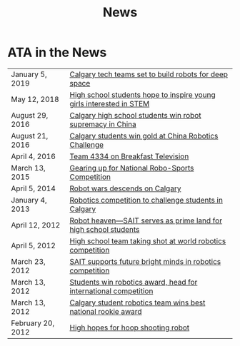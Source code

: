 ﻿---
layout: media
title: News
files: |
 <link href="/resources/css/snav.css" rel="stylesheet">
---
<div class="container">
	<div class="row">
		<div class="col-md-12">
			<h1>ATA in the News</h1>
			<table class="table table-condensed">
				<tr>
					<td>January 5, 2019</td>
					<td>
						<a href="https://calgary.ctvnews.ca/calgary-tech-teams-set-to-build-robots-for-deep-space-1.4242033">
							Calgary tech teams set to build robots for deep space</a>
					</td>
				</tr>
				<tr>
					<td>May 12, 2018</td>
					<td>
						<a href="https://www.thestar.com/calgary/2018/05/12/high-school-students-hope-to-inspire-young-girls-interested-in-stem.html">
							High school students hope to inspire young girls interested in STEM</a>
					</td>
				</tr>
				<tr>
					<td>August 29, 2016</td>
					<td>
						<a href="http://calgary.ctvnews.ca/calgary-high-school-students-win-robot-supremacy-in-china-1.3049350">
							Calgary high school students win robot supremacy in China</a>
					</td>
				</tr>
				<tr>
					<td>August 21, 2016</td>
					<td>
						<a href="http://calgaryherald.com/news/local-news/calgary-students-win-gold-at-china-robotics-challenge">
							Calgary students win gold at China Robotics Challenge</a>
					</td>
				</tr>
				<tr>
					<td>April 4, 2016</td>
					<td>
						<a href="http://www.btcalgary.ca/videos/4830648307001/">
							Team 4334 on Breakfast Television</a>
					</td>
				</tr>
				<tr>
					<td>March 13, 2015</td>
					<td>
						<a href="http://www.sait.ca/about-sait/news/sait-stories-the-stories-behind-sait-polytechnic/sait-stories/2015-3-13-the-people-first-robotics.php">
							Gearing up for National Robo-Sports Competition</a>
					</td>
				</tr>
				<tr>
					<td>April 5, 2014</td>
					<td>
						<a href="http://globalnews.ca/video/1253124/robot-wars-descends-on-calgary">
							Robot wars descends on Calgary</a>
					</td>
				</tr>
				<tr>
					<td>January 4, 2013</td>
					<td>
						<a href="http://metronews.ca/news/calgary/496528/robotics-compeition-to-challenge-students-in-calgary/">
							Robotics competition to challenge students in Calgary</a>
					</td>
				</tr>
				<tr>
					<td>April 12, 2012</td>
					<td>
						<a href="http://www.theweal.com/2012/04/12/robot-heaven-sait-serves-as-prime-land-for-high-school-students/">
							Robot heaven—SAIT serves as prime land for high school students</a>
					</td>
				</tr>
				<tr>
					<td>April 5, 2012</td>
					<td>
						<a href="http://www2.canada.com/calgaryherald/news/city/story.html?id=78a7b746-8b94-40d4-b9fc-7208fac1d449">
							High school team taking shot at world robotics competition</a>
					</td>
				</tr>
				<tr>
					<td>March 23, 2012</td>
					<td>
						<a href="http://www.sait.ca/about-sait/news/news/2012-3-23-sait-supports-future-bright-minds-in-robotics-competition.php">
							SAIT supports future bright minds in robotics competition</a>
					</td>
				</tr>
				<tr>
					<td>March 13, 2012</td>
					<td>
						<a href="http://www.cbc.ca/player/News/Technology+and+Science/ID/2209801698/?page=21&amp;sort=MostPopular">
							Students win robotics award, head for international competition</a>
					</td>
				</tr>
				<tr>
					<td>March 13, 2012</td>
					<td>
						<a href="http://www.cbc.ca/news/canada/calgary/story/2012/03/13/calgary-tech-robots-tournament-students.html">
							Calgary student robotics team wins best national rookie award</a>
					</td>
				</tr>
				<tr>
					<td>February 20, 2012</td>
					<td>
						<a href="http://calgary.ctvnews.ca/high-hopes-for-hoop-shooting-robot-1.771049">
							High hopes for hoop shooting robot</a>
					</td>
				</tr>
			</table>
		</div>
	</div>
</div>